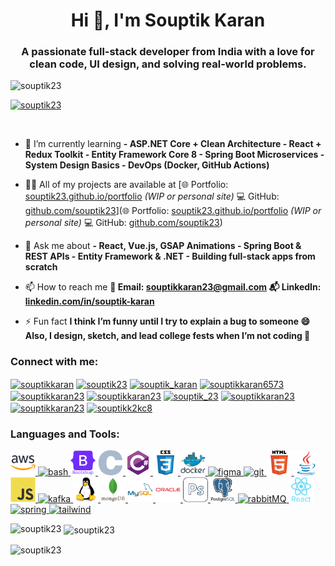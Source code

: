 <h1 align="center">Hi 👋, I'm Souptik Karan</h1>
<h3 align="center">A passionate full-stack developer from India with a love for clean code, UI design, and solving real-world problems.</h3>

<p align="left"> <img src="https://komarev.com/ghpvc/?username=souptik23&label=Profile%20views&color=0e75b6&style=flat" alt="souptik23" /> </p>

<p align="left"> <a href="https://github.com/ryo-ma/github-profile-trophy"><img src="https://github-profile-trophy.vercel.app/?username=souptik23" alt="souptik23" /></a> </p>

<p align="left"> <a href="https://twitter.com/" target="blank"><img src="https://img.shields.io/twitter/follow/?logo=twitter&style=for-the-badge" alt="" /></a> </p>

- 🌱 I’m currently learning **- ASP.NET Core + Clean Architecture - React + Redux Toolkit - Entity Framework Core 8 - Spring Boot Microservices - System Design Basics - DevOps (Docker, GitHub Actions)**

- 👨‍💻 All of my projects are available at [🌐 Portfolio: [souptik23.github.io/portfolio](https://souptik23.github.io/portfolio) *(WIP or personal site)* 💻 GitHub: [github.com/souptik23](https://github.com/souptik23)](🌐 Portfolio: [souptik23.github.io/portfolio](https://souptik23.github.io/portfolio) *(WIP or personal site)* 💻 GitHub: [github.com/souptik23](https://github.com/souptik23))

- 💬 Ask me about **- React, Vue.js, GSAP Animations - Spring Boot & REST APIs - Entity Framework & .NET - Building full-stack apps from scratch**

- 📫 How to reach me **📧 Email: [souptikkaran23@gmail.com](mailto:souptikkaran23@gmail.com) 📬 LinkedIn: [linkedin.com/in/souptik-karan](https://linkedin.com/in/souptik-karan)**

- ⚡ Fun fact **I think I’m funny until I try to explain a bug to someone 😄 Also, I design, sketch, and lead college fests when I’m not coding 🎨**

<h3 align="left">Connect with me:</h3>
<p align="left">
<a href="https://linkedin.com/in/souptikkaran" target="blank"><img align="center" src="https://raw.githubusercontent.com/rahuldkjain/github-profile-readme-generator/master/src/images/icons/Social/linked-in-alt.svg" alt="souptikkaran" height="30" width="40" /></a>
<a href="https://stackoverflow.com/users/souptik23" target="blank"><img align="center" src="https://raw.githubusercontent.com/rahuldkjain/github-profile-readme-generator/master/src/images/icons/Social/stack-overflow.svg" alt="souptik23" height="30" width="40" /></a>
<a href="https://instagram.com/souptik_karan" target="blank"><img align="center" src="https://raw.githubusercontent.com/rahuldkjain/github-profile-readme-generator/master/src/images/icons/Social/instagram.svg" alt="souptik_karan" height="30" width="40" /></a>
<a href="https://www.youtube.com/c/souptikkaran6573" target="blank"><img align="center" src="https://raw.githubusercontent.com/rahuldkjain/github-profile-readme-generator/master/src/images/icons/Social/youtube.svg" alt="souptikkaran6573" height="30" width="40" /></a>
<a href="https://www.codechef.com/users/souptikkaran23" target="blank"><img align="center" src="https://cdn.jsdelivr.net/npm/simple-icons@3.1.0/icons/codechef.svg" alt="souptikkaran23" height="30" width="40" /></a>
<a href="https://www.hackerrank.com/souptikkaran23" target="blank"><img align="center" src="https://raw.githubusercontent.com/rahuldkjain/github-profile-readme-generator/master/src/images/icons/Social/hackerrank.svg" alt="souptikkaran23" height="30" width="40" /></a>
<a href="https://codeforces.com/profile/souptik_23" target="blank"><img align="center" src="https://raw.githubusercontent.com/rahuldkjain/github-profile-readme-generator/master/src/images/icons/Social/codeforces.svg" alt="souptik_23" height="30" width="40" /></a>
<a href="https://www.leetcode.com/souptikkaran23" target="blank"><img align="center" src="https://raw.githubusercontent.com/rahuldkjain/github-profile-readme-generator/master/src/images/icons/Social/leet-code.svg" alt="souptikkaran23" height="30" width="40" /></a>
<a href="https://www.hackerearth.com/souptikkaran23" target="blank"><img align="center" src="https://raw.githubusercontent.com/rahuldkjain/github-profile-readme-generator/master/src/images/icons/Social/hackerearth.svg" alt="souptikkaran23" height="30" width="40" /></a>
<a href="https://auth.geeksforgeeks.org/user/souptikk2kc8" target="blank"><img align="center" src="https://raw.githubusercontent.com/rahuldkjain/github-profile-readme-generator/master/src/images/icons/Social/geeks-for-geeks.svg" alt="souptikk2kc8" height="30" width="40" /></a>
</p>

<h3 align="left">Languages and Tools:</h3>
<p align="left"> <a href="https://aws.amazon.com" target="_blank" rel="noreferrer"> <img src="https://raw.githubusercontent.com/devicons/devicon/master/icons/amazonwebservices/amazonwebservices-original-wordmark.svg" alt="aws" width="40" height="40"/> </a> <a href="https://www.gnu.org/software/bash/" target="_blank" rel="noreferrer"> <img src="https://www.vectorlogo.zone/logos/gnu_bash/gnu_bash-icon.svg" alt="bash" width="40" height="40"/> </a> <a href="https://getbootstrap.com" target="_blank" rel="noreferrer"> <img src="https://raw.githubusercontent.com/devicons/devicon/master/icons/bootstrap/bootstrap-plain-wordmark.svg" alt="bootstrap" width="40" height="40"/> </a> <a href="https://www.cprogramming.com/" target="_blank" rel="noreferrer"> <img src="https://raw.githubusercontent.com/devicons/devicon/master/icons/c/c-original.svg" alt="c" width="40" height="40"/> </a> <a href="https://www.w3schools.com/cs/" target="_blank" rel="noreferrer"> <img src="https://raw.githubusercontent.com/devicons/devicon/master/icons/csharp/csharp-original.svg" alt="csharp" width="40" height="40"/> </a> <a href="https://www.w3schools.com/css/" target="_blank" rel="noreferrer"> <img src="https://raw.githubusercontent.com/devicons/devicon/master/icons/css3/css3-original-wordmark.svg" alt="css3" width="40" height="40"/> </a> <a href="https://www.docker.com/" target="_blank" rel="noreferrer"> <img src="https://raw.githubusercontent.com/devicons/devicon/master/icons/docker/docker-original-wordmark.svg" alt="docker" width="40" height="40"/> </a> <a href="https://www.figma.com/" target="_blank" rel="noreferrer"> <img src="https://www.vectorlogo.zone/logos/figma/figma-icon.svg" alt="figma" width="40" height="40"/> </a> <a href="https://git-scm.com/" target="_blank" rel="noreferrer"> <img src="https://www.vectorlogo.zone/logos/git-scm/git-scm-icon.svg" alt="git" width="40" height="40"/> </a> <a href="https://www.w3.org/html/" target="_blank" rel="noreferrer"> <img src="https://raw.githubusercontent.com/devicons/devicon/master/icons/html5/html5-original-wordmark.svg" alt="html5" width="40" height="40"/> </a> <a href="https://www.java.com" target="_blank" rel="noreferrer"> <img src="https://raw.githubusercontent.com/devicons/devicon/master/icons/java/java-original.svg" alt="java" width="40" height="40"/> </a> <a href="https://developer.mozilla.org/en-US/docs/Web/JavaScript" target="_blank" rel="noreferrer"> <img src="https://raw.githubusercontent.com/devicons/devicon/master/icons/javascript/javascript-original.svg" alt="javascript" width="40" height="40"/> </a> <a href="https://kafka.apache.org/" target="_blank" rel="noreferrer"> <img src="https://www.vectorlogo.zone/logos/apache_kafka/apache_kafka-icon.svg" alt="kafka" width="40" height="40"/> </a> <a href="https://www.linux.org/" target="_blank" rel="noreferrer"> <img src="https://raw.githubusercontent.com/devicons/devicon/master/icons/linux/linux-original.svg" alt="linux" width="40" height="40"/> </a> <a href="https://www.mongodb.com/" target="_blank" rel="noreferrer"> <img src="https://raw.githubusercontent.com/devicons/devicon/master/icons/mongodb/mongodb-original-wordmark.svg" alt="mongodb" width="40" height="40"/> </a> <a href="https://www.mysql.com/" target="_blank" rel="noreferrer"> <img src="https://raw.githubusercontent.com/devicons/devicon/master/icons/mysql/mysql-original-wordmark.svg" alt="mysql" width="40" height="40"/> </a> <a href="https://www.oracle.com/" target="_blank" rel="noreferrer"> <img src="https://raw.githubusercontent.com/devicons/devicon/master/icons/oracle/oracle-original.svg" alt="oracle" width="40" height="40"/> </a> <a href="https://www.photoshop.com/en" target="_blank" rel="noreferrer"> <img src="https://raw.githubusercontent.com/devicons/devicon/master/icons/photoshop/photoshop-line.svg" alt="photoshop" width="40" height="40"/> </a> <a href="https://www.postgresql.org" target="_blank" rel="noreferrer"> <img src="https://raw.githubusercontent.com/devicons/devicon/master/icons/postgresql/postgresql-original-wordmark.svg" alt="postgresql" width="40" height="40"/> </a> <a href="https://www.rabbitmq.com" target="_blank" rel="noreferrer"> <img src="https://www.vectorlogo.zone/logos/rabbitmq/rabbitmq-icon.svg" alt="rabbitMQ" width="40" height="40"/> </a> <a href="https://reactjs.org/" target="_blank" rel="noreferrer"> <img src="https://raw.githubusercontent.com/devicons/devicon/master/icons/react/react-original-wordmark.svg" alt="react" width="40" height="40"/> </a> <a href="https://spring.io/" target="_blank" rel="noreferrer"> <img src="https://www.vectorlogo.zone/logos/springio/springio-icon.svg" alt="spring" width="40" height="40"/> </a> <a href="https://tailwindcss.com/" target="_blank" rel="noreferrer"> <img src="https://www.vectorlogo.zone/logos/tailwindcss/tailwindcss-icon.svg" alt="tailwind" width="40" height="40"/> </a> </p>

<p><img align="left" src="https://github-readme-stats.vercel.app/api/top-langs?username=souptik23&show_icons=true&locale=en&layout=compact" alt="souptik23" /></p>

<p>&nbsp;<img align="center" src="https://github-readme-stats.vercel.app/api?username=souptik23&show_icons=true&locale=en" alt="souptik23" /></p>

<p><img align="center" src="https://github-readme-streak-stats.herokuapp.com/?user=souptik23&" alt="souptik23" /></p>

